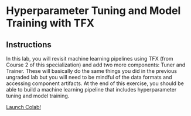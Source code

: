 # Hyperparameter Tuning and Model Training with TFX

## Instructions

In this lab, you will revisit machine learning pipelines using TFX (from Course 2 of this specialization) and add two more components: Tuner and Trainer. These will basically do the same things you did in the previous ungraded lab but you will need to be mindful of the data formats and accessing component artifacts. At the end of this exercise, you should be able to build a machine learning pipeline that includes hyperparameter tuning and model training.

[Launch Colab!](https://colab.research.google.com/drive/1-7Sn1OtlCOtqiIcmyjlBgg2WlQDJcPso)